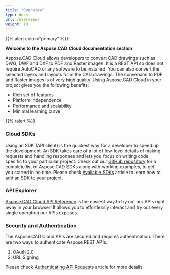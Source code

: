 ```yaml
---
title: "Overview"
type: docs
url: /overview/
weight: 10
---
```


{{% alert color="primary" %}} 

**Welcome to the Aspose.CAD Cloud documentation section**

Aspose.CAD Cloud allows developers to convert CAD drawings such as DWG, DWF and DXF to PDF and Raster images. It is a REST API so does not require AutoCAD or any software to be installed. You can also convert the selected layers and layouts from the CAD drawings. The conversion to PDF and Raster images is of very high quality. Using Aspose.CAD Cloud in your project gives you the following benefits:

- Rich set of features
- Platform independence
- Performance and scalability
- Minimal learning curve

{{% /alert %}} 
### **Cloud SDKs**
Using an SDK (API client) is the quickest way for a developer to speed up the development. An SDK takes care of a lot of low-level details of making requests and handling responses and lets you focus on writing code specific to your particular project. Check out our [GitHub repository](https://github.com/aspose-cad-cloud) for a complete list of Aspose.CAD SDKs along with working examples, to get you started in no time. Please check [Available SDKs](/cad/available-sdks/) article to learn how to add an SDK to your project.
### **API Explorer**
[Aspose.CAD Cloud API Reference](https://apireference.aspose.cloud/cad/) is the easiest way to try out our APIs right away in your browser! It allows you to effortlessly interact and try out every single operation our APIs exposes.
### **Security and Authentication**
The Aspose.CAD Cloud APIs are secured and requires authentication. There are two ways to authenticate Aspose REST APIs:

1. OAuth 2.0
1. URL Signing

Please check [Authenticating API Requests](https://docs.aspose.cloud/display/storagecloud/Authenticating+API+Requests) article for more details.


